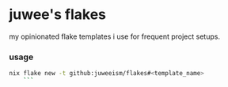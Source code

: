 # juwee's flakes

my opinionated flake templates i use for frequent project setups.

### usage

```bash
nix flake new -t github:juweeism/flakes#<template_name>
    ```
